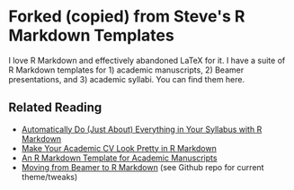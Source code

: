 Forked (copied) from Steve's R Markdown Templates
============================

I love R Markdown and effectively abandoned LaTeX for it. I have a suite of R Markdown templates for 1) academic manuscripts, 2) Beamer presentations, and 3) academic syllabi. You can find them here.
 
## Related Reading

- [Automatically Do (Just About) Everything in Your Syllabus with R Markdown](http://svmiller.com/blog/2016/07/r-markdown-syllabus/)
- [Make Your Academic CV Look Pretty in R Markdown](http://svmiller.com/blog/2016/03/svm-r-markdown-cv/)
- [An R Markdown Template for Academic Manuscripts](http://svmiller.com/blog/2016/02/svm-r-markdown-manuscript/)
- [Moving from Beamer to R Markdown](http://svmiller.com/blog/2015/02/moving-from-beamer-to-r-markdown/) (see Github repo for current theme/tweaks)
